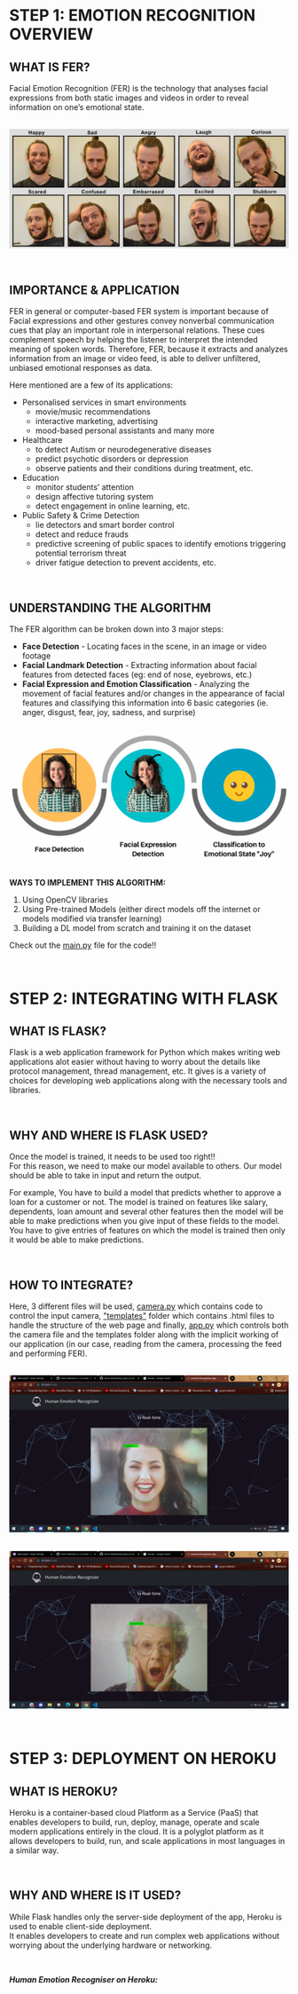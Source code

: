 # STEP 1: EMOTION RECOGNITION OVERVIEW

## **WHAT IS FER?**
Facial Emotion Recognition (FER) is the technology that analyses facial expressions from
both static images and videos in order to reveal information on one’s emotional state.

<br>![](images/fer2.png)

&nbsp;

## **IMPORTANCE & APPLICATION**
FER in general or computer-based FER system is important because of Facial expressions and other gestures convey nonverbal communication cues that play an important role in interpersonal relations. These cues complement speech by helping the listener to interpret the intended meaning of spoken words. Therefore, FER, because it extracts and analyzes information from an image or video feed, is able to deliver unfiltered, unbiased emotional responses as data.

Here mentioned are a few of its applications:
- Personalised services in smart environments 
    + movie/music recommendations
    + interactive marketing, advertising
    + mood-based personal assistants and many more
- Healthcare
    + to detect Autism or neurodegenerative diseases
    + predict psychotic disorders or depression
    + observe patients and their conditions during treatment, etc.
- Education 
    + monitor students’ attention
    + design affective tutoring system
    + detect engagement in online learning, etc.
- Public Safety & Crime Detection
    + lie detectors and smart border control
    + detect and reduce frauds
    + predictive screening of public spaces to identify emotions triggering potential terrorism threat
    + driver fatigue detection to prevent accidents, etc.

&nbsp;

## **UNDERSTANDING THE ALGORITHM**
The FER algorithm can be broken down into 3 major steps:
+ **Face Detection**  -  Locating faces in the scene, in an image or video footage
+ **Facial Landmark Detection**  -  Extracting information about facial features from detected faces (eg: end of nose, eyebrows, etc.)
+ **Facial Expression and Emotion Classification**  -  Analyzing the movement of facial features and/or changes in the appearance of facial features and classifying this information into 6 basic categories (ie. anger, disgust, fear, joy, sadness, and surprise)

<br>![](images/fer1.png)

<br>**WAYS TO IMPLEMENT THIS ALGORITHM:**
1. Using OpenCV libraries
1. Using Pre-trained Models (either direct models off the internet or models modified via transfer learning)
1. Building a DL model from scratch and training it on the dataset

Check out the [main.py](main.py) file for the code!!

&nbsp;


# STEP 2: INTEGRATING WITH FLASK

## **WHAT IS FLASK?**
Flask is a web application framework for Python which makes writing web applications alot easier without having to worry about the details like protocol management, thread management, etc. It gives is a variety of choices for developing web applications along with the necessary tools and libraries.

&nbsp;

## **WHY AND WHERE IS FLASK USED?**
Once the model is trained, it needs to be used too right!!
<br>For this reason, we need to make our model available to others. Our model should be able to take in input and return the output.

For example, You have to build a model that predicts whether to approve a loan for a customer or not. The model is trained on features like salary, dependents, loan amount and several other features then the model will be able to make predictions when you give input of these fields to the model. You have to give entries of features on which the model is trained then only it would be able to make predictions.

&nbsp;

## **HOW TO INTEGRATE?**
Here, 3 different files will be used, [camera.py](Flask-Real-time\camera.py) which contains code to control the input camera, ["templates"](Flask-Real-time\templates) folder which contains .html files to handle the structure of the web page and finally, [app.py](Flask-Real-time\app.py) which controls both the camera file and the templates folder along with the implicit working of our application (in our case, reading from the camera, processing the feed and performing FER).

<br>![](images/hapweb.jpg)

<br>![](images/surweb.jpg)

&nbsp;


# STEP 3: DEPLOYMENT ON HEROKU

## **WHAT IS HEROKU?**
Heroku is a container-based cloud Platform as a Service (PaaS) that enables developers to build, run, deploy, manage, operate  and scale modern applications entirely in the cloud. It is a polyglot platform as it allows developers to build, run, and scale applications in most languages in a similar way. 

&nbsp;

## **WHY AND WHERE IS IT USED?**
While Flask handles only the server-side deployment of the app, Heroku is used to enable client-side deployment. <br>It enables developers to create and run complex web applications without worrying about the underlying hardware or networking.

&nbsp;

***Human Emotion Recogniser on Heroku:***
